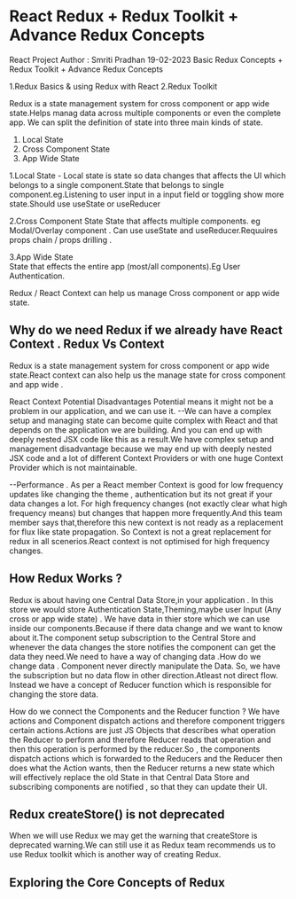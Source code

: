 # React Redux + Redux Toolkit + Advance Redux Concepts

React Project
Author : Smriti Pradhan 19-02-2023
Basic Redux Concepts + Redux Toolkit + Advance Redux Concepts

1.Redux Basics & using Redux with React
2.Redux Toolkit

Redux is a state management system for cross component or app wide state.Helps manag data across multiple components or even the complete app. We can split the definition of state into three main kinds of state. 

1. Local State
2. Cross Component State
3. App Wide State

1.Local State -
Local state is state so data changes that affects the UI which belongs to a single component.State that belongs to single component.eg.Listening to user input in a input field or toggling show more state.Should use useState or useReducer

2.Cross Component State
State that affects multiple components. eg Modal/Overlay component . Can use useState and useReducer.Requuires props chain / props drilling .

3.App Wide State  
State that effects the entire app (most/all components).Eg User Authentication.

Redux / React Context can help us manage Cross component or app wide state.

## Why do we need Redux if we already have React Context . Redux Vs Context

Redux is a state management system for cross component or app wide state.React context can also help us the manage state for cross component and app wide . 

React Context Potential Disadvantages
Potential means it might not be a problem in our application, and we can use it.
--We can have a complex setup and managing state can become quite complex with React and that depends on the application we are building. And you can end up with deeply nested JSX code like this as a result.We have complex setup and management disadvantage because we may end up with deeply nested JSX code and a lot of different Context Providers or with one huge Context Provider which is not maintainable.

--Performance . As per a React member Context is good for low frequency updates like changing the theme , authentication but its not great if your data changes a lot. For high frequency changes (not exactly clear what high frequency means) but changes that happen more frequently.And this team member says that,therefore this new context is not ready as a replacement for flux like state propagation. So Context is not a great replacement for redux in all scenerios.React context is not optimised for high frequency changes.    

## How Redux Works ?
Redux is about having one Central Data Store,in your application . In this store we would store Authentication State,Theming,maybe user Input (Any cross or app wide state) . We have data in thier store which we can use inside our components.Because if there data change and we want to know about it.The component setup subscription to the Central Store and whenever the data changes the store notifies the component can get the data they need.We need to have a way of changing data .How do we change data . Component never directly manipulate the Data. So, we have the subscription but no data flow in other direction.Atleast not direct flow. Instead we have a concept of Reducer function which is responsible for changing the store data.

How do we connect the Components and the Reducer function ?
We have actions and Component dispatch actions and therefore component triggers certain actions.Actions are just JS Objects that describes what operation the Reducer to perform and therefore Reducer reads that operation and then this operation is performed by the reducer.So , the components dispatch actions which is forwarded to the Reducers and the Reducer then does what the Action wants, then the Reducer returns a new state which will effectively replace the old State in that Central Data Store and subscribing components are notified , so that they can update their UI.

## Redux createStore() is not deprecated
When we will use Redux we may get the warning that createStore is deprecated warning.We can still use it as Redux team recommends us to use Redux toolkit which is another way of creating Redux.

## Exploring the Core Concepts of Redux
